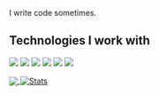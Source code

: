 I write code sometimes.
## Technologies I work with
![](https://img.shields.io/badge/Editor-VSCode-informational?style=flat-square&logo=visual-studio-code&logoColor=white&color=2bbc8a)
![](https://img.shields.io/badge/Code-CSharp-informational?style=flat-square&logo=csharp&logoColor=white&color=2bbc8a)
![](https://img.shields.io/badge/Code-TypeScript-informational?style=flat-square&logo=typescript&logoColor=white&color=2bbc8a)
![](https://img.shields.io/badge/Code-React-informational?style=flat-square&logo=react&logoColor=white&color=2bbc8a)
![](https://img.shields.io/badge/Code-Python-informational?style=flat-square&logo=python&logoColor=white&color=2bbc8a)
![](https://img.shields.io/badge/Hosting-Azure-informational?style=flat-square&logo=microsoftazure&logoColor=white&color=2bbc8a)

<a href="https://github.com/spectraldesign">
  <img align="center" src="https://github-readme-stats.vercel.app/api/top-langs/?username=spectraldesign&hide=html,text,css,jupyter%20notebook&exclude_repo=dotfiles&langs_count=3&theme=synthwave" />
</a>
<a href="https://github.com/spectraldesign">
  <img align="center" src="https://github-readme-stats.vercel.app/api?username=spectraldesign&show_icons=true&line_height=27&count_private=true&theme=synthwave" alt="Stats" />
</a>
